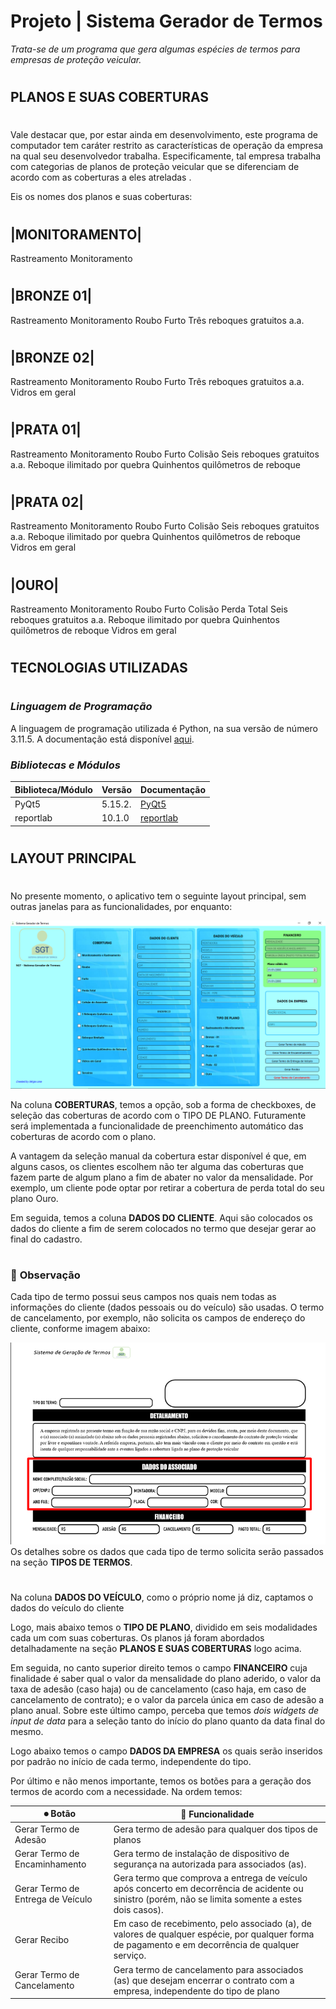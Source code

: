 # Projeto | Sistema Gerador de Termos

*Trata-se de um programa que gera algumas espécies de termos para empresas de proteção veicular.* 
#
## PLANOS E SUAS COBERTURAS
#

Vale destacar que, por estar ainda em desenvolvimento, este programa de computador tem caráter restrito as características de operação da empresa na qual seu desenvolvedor trabalha. Especificamente, tal empresa trabalha com categorias de planos de proteção veicular que se diferenciam de acordo com as coberturas a eles atreladas . 

Eis os nomes dos planos e suas coberturas:

#
|MONITORAMENTO|   
-------------- 
Rastreamento
Monitoramento
#
|BRONZE 01|   
-------------- 
Rastreamento
Monitoramento
Roubo
Furto
Três reboques gratuitos a.a.
#
|BRONZE 02|   
-------------- 
Rastreamento
Monitoramento
Roubo
Furto
Três reboques gratuitos a.a.
Vidros em geral
#
|PRATA 01|   
-------------- 
Rastreamento
Monitoramento
Roubo
Furto
Colisão
Seis reboques gratuitos a.a.
Reboque ilimitado por quebra
Quinhentos quilômetros de reboque
#
|PRATA 02|   
-------------- 
Rastreamento
Monitoramento
Roubo
Furto
Colisão
Seis reboques gratuitos a.a.
Reboque ilimitado por quebra
Quinhentos quilômetros de reboque
Vidros em geral

#
|OURO|    
-------------- 
Rastreamento
Monitoramento
Roubo
Furto
Colisão
Perda Total
Seis reboques gratuitos a.a.
Reboque ilimitado por quebra
Quinhentos quilômetros de reboque
Vidros em geral
#
## TECNOLOGIAS UTILIZADAS
#
### _Linguagem de Programação_

A linguagem de programação utilizada é Python, na sua versão de número 3.11.5. A documentação está disponível [aqui](https://docs.python.org/3.11/).

### _Bibliotecas e Módulos_


| Biblioteca/Módulo | Versão | Documentação|
--------------------|--------|-------------|
PyQt5               | 5.15.2.|[PyQt5](https://doc.qt.io/qt-5.15/)
reportlab           |10.1.0  |[reportlab](https://docs.reportlab.com/)

#
## LAYOUT PRINCIPAL
#
No presente momento, o aplicativo tem o seguinte layout principal, sem outras janelas para as funcionalidades, por enquanto:

![](./layout-sgt.png)

Na coluna **COBERTURAS**, temos a opção, sob a forma de checkboxes, de seleção das coberturas de acordo com o TIPO DE PLANO. Futuramente será implementada a funcionalidade de preenchimento automático das coberturas de acordo com o plano.

A vantagem da seleção manual da cobertura estar disponível é que, em alguns casos, os clientes escolhem não ter alguma das coberturas que fazem parte de algum plano a fim de abater no valor da mensalidade. Por exemplo, um cliente pode optar por retirar a cobertura de perda total do seu plano Ouro.

Em seguida, temos a coluna **DADOS DO CLIENTE**. Aqui são colocados os dados do cliente  a fim de serem colocados no termo que desejar gerar ao final do cadastro.
#
### 👀 **Observação**
Cada tipo de termo possui seus campos nos quais nem todas as informações do cliente (dados pessoais ou do veículo) são usadas. O termo de cancelamento, por exemplo, não solicita os campos de endereço do cliente, conforme imagem abaixo:

![termo de cancelamento](termocancelamento.png)
Os detalhes sobre os dados que cada tipo de termo solicita serão passados na seção **TIPOS DE TERMOS**.
#
Na coluna **DADOS DO VEÍCULO**, como o próprio nome já diz, captamos o dados do veículo do cliente

Logo, mais abaixo temos o **TIPO DE PLANO**, dividido em seis modalidades cada um com suas coberturas. Os planos já foram abordados detalhadamente na seção **PLANOS E SUAS COBERTURAS** logo acima.

Em seguida, no canto superior direito temos o campo **FINANCEIRO** cuja finalidade é saber qual o valor da mensalidade do plano aderido, o valor da taxa de adesão (caso haja) ou de cancelamento (caso haja, em caso de cancelamento de contrato); e o valor da parcela única em caso de adesão a plano anual. Sobre este último campo, perceba que temos *dois widgets de input de data* para a seleção tanto do início do plano quanto da data final do mesmo.

Logo abaixo temos o campo **DADOS DA EMPRESA** os quais serão inseridos por padrão no início de cada termo, independente do tipo.

Por último e não menos importante, temos os botões para a geração dos termos de acordo com a necessidade. Na ordem temos:

|⏺ Botão| 📲 Funcionalidade
------|---------------
Gerar Termo de Adesão| Gera termo de adesão para qualquer dos tipos de planos
Gerar Termo de Encaminhamento| Gera termo de instalação de dispositivo de segurança na autorizada para associados (as).
Gerar Termo de Entrega de Veículo| Gera termo que comprova a entrega de veículo após concerto em decorrência de acidente ou sinistro (porém, não se limita somente a estes dois casos).
Gerar Recibo| Em caso de recebimento, pelo associado (a), de valores de qualquer espécie, por qualquer forma de pagamento e em decorrência de qualquer serviço.
Gerar Termo de Cancelamento| Gera termo de cancelamento para associados (as) que desejam encerrar o contrato com a empresa, independente do tipo de plano
